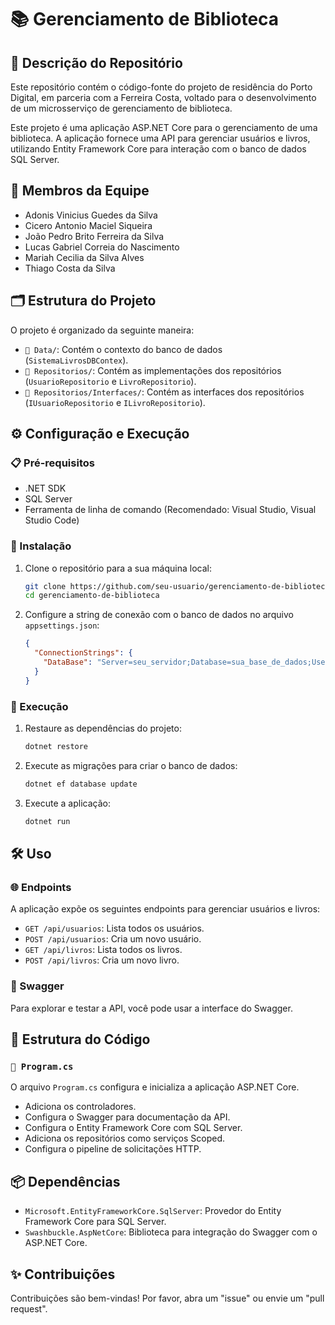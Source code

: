 # 📚 Gerenciamento de Biblioteca

## 📂 Descrição do Repositório
Este repositório contém o código-fonte do projeto de residência do Porto Digital, em parceria com a Ferreira Costa, voltado para o desenvolvimento de um microsserviço de gerenciamento de biblioteca.

Este projeto é uma aplicação ASP.NET Core para o gerenciamento de uma biblioteca. A aplicação fornece uma API para gerenciar usuários e livros, utilizando Entity Framework Core para interação com o banco de dados SQL Server.

## 👥 Membros da Equipe
- Adonis Vinicius Guedes da Silva
- Cicero Antonio Maciel Siqueira
- João Pedro Brito Ferreira da Silva
- Lucas Gabriel Correia do Nascimento
- Mariah Cecilia da Silva Alves
- Thiago Costa da Silva

## 🗂️ Estrutura do Projeto
O projeto é organizado da seguinte maneira:

- `📁 Data/`: Contém o contexto do banco de dados (`SistemaLivrosDBContex`).
- `📁 Repositorios/`: Contém as implementações dos repositórios (`UsuarioRepositorio` e `LivroRepositorio`).
- `📁 Repositorios/Interfaces/`: Contém as interfaces dos repositórios (`IUsuarioRepositorio` e `ILivroRepositorio`).

## ⚙️ Configuração e Execução

### 📋 Pré-requisitos
- .NET SDK
- SQL Server
- Ferramenta de linha de comando (Recomendado: Visual Studio, Visual Studio Code)

### 💾 Instalação
1. Clone o repositório para a sua máquina local:
   ```sh
   git clone https://github.com/seu-usuario/gerenciamento-de-biblioteca.git
   cd gerenciamento-de-biblioteca
   ```

2. Configure a string de conexão com o banco de dados no arquivo `appsettings.json`:
   ```json
   {
     "ConnectionStrings": {
       "DataBase": "Server=seu_servidor;Database=sua_base_de_dados;User Id=seu_usuario;Password=sua_senha;"
     }
   }
   ```

### 🚀 Execução
1. Restaure as dependências do projeto:
   ```sh
   dotnet restore
   ```

2. Execute as migrações para criar o banco de dados:
   ```sh
   dotnet ef database update
   ```

3. Execute a aplicação:
   ```sh
   dotnet run
   ```
   
## 🛠️ Uso

### 🌐 Endpoints
A aplicação expõe os seguintes endpoints para gerenciar usuários e livros:

- `GET /api/usuarios`: Lista todos os usuários.
- `POST /api/usuarios`: Cria um novo usuário.
- `GET /api/livros`: Lista todos os livros.
- `POST /api/livros`: Cria um novo livro.

### 📜 Swagger
Para explorar e testar a API, você pode usar a interface do Swagger.

## 📂 Estrutura do Código

### `📄 Program.cs`
O arquivo `Program.cs` configura e inicializa a aplicação ASP.NET Core.

- Adiciona os controladores.
- Configura o Swagger para documentação da API.
- Configura o Entity Framework Core com SQL Server.
- Adiciona os repositórios como serviços Scoped.
- Configura o pipeline de solicitações HTTP.

## 📦 Dependências
- `Microsoft.EntityFrameworkCore.SqlServer`: Provedor do Entity Framework Core para SQL Server.
- `Swashbuckle.AspNetCore`: Biblioteca para integração do Swagger com o ASP.NET Core.

## ✨ Contribuições
Contribuições são bem-vindas! Por favor, abra um "issue" ou envie um "pull request".
